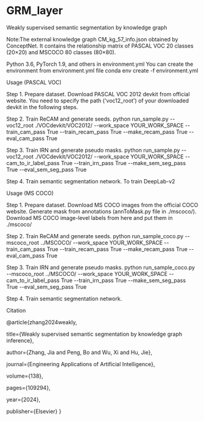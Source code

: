 # GRM_layer
Weakly supervised semantic segmentation by knowledge graph

Note:The external knowledge graph CM_kg_57_info.json obtained by ConceptNet. It contains the relationship matrix of PASCAL VOC 20 classes (20×20) and MSCOCO 80 classes (80×80).


Python 3.6, PyTorch 1.9, and others in environment.yml
You can create the environment from environment.yml file
conda env create -f environment.yml

Usage (PASCAL VOC)

Step 1. Prepare dataset.
  Download PASCAL VOC 2012 devkit from official website.
  You need to specify the path ('voc12_root') of your downloaded devkit in the following steps.

Step 2. Train ReCAM and generate seeds.
  python run_sample.py --voc12_root ./VOCdevkit/VOC2012/ --work_space YOUR_WORK_SPACE --train_cam_pass True --train_recam_pass True --make_recam_pass True --eval_cam_pass True 

Step 3. Train IRN and generate pseudo masks.
  python run_sample.py --voc12_root ./VOCdevkit/VOC2012/ --work_space YOUR_WORK_SPACE --cam_to_ir_label_pass True --train_irn_pass True --make_sem_seg_pass True --eval_sem_seg_pass True 

Step 4. Train semantic segmentation network.
  To train DeepLab-v2

Usage (MS COCO)

Step 1. Prepare dataset.
  Download MS COCO images from the official COCO website.
  Generate mask from annotations (annToMask.py file in ./mscoco/).
  Download MS COCO image-level labels from here and put them in ./mscoco/

Step 2. Train ReCAM and generate seeds.
  python run_sample_coco.py --mscoco_root ../MSCOCO/ --work_space YOUR_WORK_SPACE --train_cam_pass True --train_recam_pass True --make_recam_pass True --eval_cam_pass True

Step 3. Train IRN and generate pseudo masks.
  python run_sample_coco.py --mscoco_root ../MSCOCO/ --work_space YOUR_WORK_SPACE --cam_to_ir_label_pass True --train_irn_pass True --make_sem_seg_pass True --eval_sem_seg_pass True 

Step 4. Train semantic segmentation network.

Citation

@article{zhang2024weakly,

  title={Weakly supervised semantic segmentation by knowledge graph inference},
  
  author={Zhang, Jia and Peng, Bo and Wu, Xi and Hu, Jie},
  
  journal={Engineering Applications of Artificial Intelligence},
  
  volume={138},
  
  pages={109294},
  
  year={2024},
  
  publisher={Elsevier}
}
